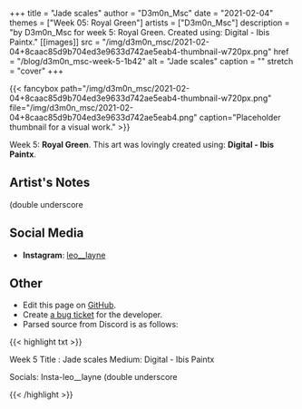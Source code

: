 +++
title =       "Jade scales"
author =      "D3m0n_Msc"
date =        "2021-02-04"
themes =      ["Week 05: Royal Green"]
artists =     ["D3m0n_Msc"]
description = "by D3m0n_Msc for week 5: Royal Green. Created using: Digital - Ibis Paintx."
[[images]]
      src = "/img/d3m0n_msc/2021-02-04+8caac85d9b704ed3e9633d742ae5eab4-thumbnail-w720px.png"
      href = "/blog/d3m0n_msc-week-5-1b42"
      alt = "Jade scales"
      caption = ""
      stretch = "cover"
+++


{{< fancybox path="/img/d3m0n_msc/2021-02-04+8caac85d9b704ed3e9633d742ae5eab4-thumbnail-w720px.png" file="/img/d3m0n_msc/2021-02-04+8caac85d9b704ed3e9633d742ae5eab4.png" caption="Placeholder thumbnail for a visual work." >}}


Week 5: **Royal Green**. This art was lovingly created using: **Digital - Ibis Paintx**.

## Artist's Notes

(double underscore

## Social Media

- **Instagram**: <a href='https://instagram.com/leo__layne' target='_blank'>leo__layne</a>

## Other

- Edit this page on [GitHub](https://github.com/teaminkling/web-refresh/edit/main/content/blog/d3m0n_msc-week-5-1b42.md).
- Create [a bug ticket](https://github.com/teaminkling/web-refresh/issues/new?assignees=&labels=bug&template=problem-report.md&title=) for the developer.
- Parsed source from Discord is as follows:

{{< highlight txt >}}

Week 5
Title : Jade scales
Medium: Digital - Ibis Paintx

Socials: Insta-leo__layne (double underscore

{{< /highlight >}}